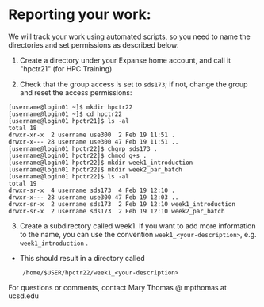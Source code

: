 # Reporting your work:
We will track your work using automated scripts, so you need to name the directories and set 
permissions as described below:

1. Create a directory under your Expanse home account, and call it "hpctr21" (for HPC Training)

2. Check that the group access is set to ``sds173``; if not, change the group and reset the access permissions:

```
[username@login01 ~]$ mkdir hpctr22
[username@login01 ~]$ cd hpctr22
[username@login01 hpctr21]$ ls -al
total 18
drwxr-xr-x  2 username use300  2 Feb 19 11:51 .
drwxr-x--- 28 username use300 47 Feb 19 11:51 ..
[username@login01 hpctr22]$ chgrp sds173 .
[username@login01 hpctr22]$ chmod g+s .
[username@login01 hpctr22]$ mkdir week1_introduction
[username@login01 hpctr22]$ mkdir week2_par_batch
[username@login01 hpctr22]$ ls -al
total 19
drwxr-sr-x  4 username sds173  4 Feb 19 12:10 .
drwxr-x--- 28 username use300 47 Feb 19 12:03 ..
drwxr-sr-x  2 username sds173  2 Feb 19 12:10 week1_introduction
drwxr-sr-x  2 username sds173  2 Feb 19 12:10 week2_par_batch
```

3. Create a subdirectory called week1. If you want to add more information to the name, you can
use the convention `week1_<your-description>`, e.g. `week1_introduction` .
* This should result in a directory called 
```
	/home/$USER/hpctr22/week1_<your-description>
```

For questions or comments, contact Mary Thomas @ mpthomas  at  ucsd.edu

